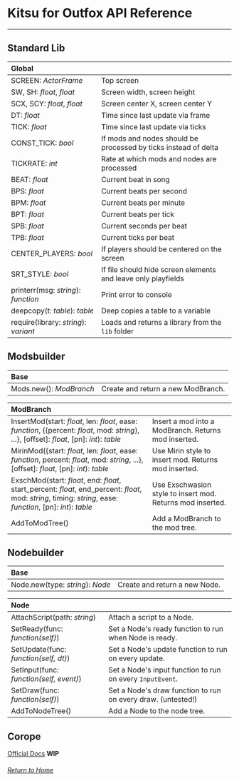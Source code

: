 # Kitsu for Outfox API Reference
---
## Standard Lib

| Global | |
|:--- |:--- |
| SCREEN: *ActorFrame* | Top screen |
| SW, SH: *float*, *float* | Screen width, screen height |
| SCX, SCY: *float*, *float* | Screen center X, screen center Y |
| DT: *float* | Time since last update via frame |
| TICK: *float* | Time since last update via ticks |
| CONST_TICK: *bool* | If mods and nodes should be processed by ticks instead of delta |
| TICKRATE: *int* | Rate at which mods and nodes are processed |
| BEAT: *float* | Current beat in song |
| BPS: *float* | Current beats per second |
| BPM: *float* | Current beats per minute |
| BPT: *float* | Current beats per tick |
| SPB: *float* | Current seconds per beat |
| TPB: *float* | Current ticks per beat |
| CENTER_PLAYERS: *bool* | If players should be centered on the screen |
| SRT_STYLE: *bool* | If file should hide screen elements and leave only playfields |
| printerr(msg: *string*): *function* | Print error to console |
| deepcopy(t: *table*): *table* | Deep copies a table to a variable |
| require(library: *string*): *variant* | Loads and returns a library from the `lib` folder |

## Modsbuilder

| Base | |
|:--- |:--- |
| Mods.new(): *ModBranch* | Create and return a new ModBranch. |

| ModBranch | |
|:--- |:--- |
| InsertMod(start: *float*, len: *float*, ease: *function*, \{\{percent: *float*, mod: *string*\}, ...\}, \[offset\]: *float*, \[pn\]: *int*): *table* | Insert a mod into a ModBranch. Returns mod inserted. |
| MirinMod(\{start: *float*, len: *float*, ease: *function*, percent: *float*, mod: *string*, ...\}, \[offset\]: *float*, \[pn\]: *int*): *table* | Use Mirin style to insert mod. Returns mod inserted. |
| ExschMod(start: *float*, end: *float*, start_percent: *float*, end_percent: *float*, mod: *string*, timing: *string*, ease: *function*, \[pn\]: *int*): *table* | Use Exschwasion style to insert mod. Returns mod inserted. |
| AddToModTree() | Add a ModBranch to the mod tree. |

## Nodebuilder

| Base | |
|:--- |:--- |
| Node.new(type: *string*): *Node* | Create and return a new Node. |

| Node | |
|:--- |:--- |
| AttachScript(path: *string*) | Attach a script to a Node. |
| SetReady(func: *function(self)*) | Set a Node's ready function to run when Node is ready. |
| SetUpdate(func: *function(self, dt)*) | Set a Node's update function to run on every update. |
| SetInput(func: *function(self, event)*) | Set a Node's input function to run on every `InputEvent`. |
| SetDraw(func: *function(self)*) | Set a Node's draw function to run on every draw. (untested!) |
| AddToNodeTree() | Add a Node to the node tree. |

## Corope

[Official Docs](https://github.com/bakpakin/corope/blob/master/README.md)
**WIP**

###### [Return to Home](/kitsu-template)
